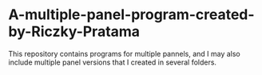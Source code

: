 # A-multiple-panel-program-created-by-Riczky-Pratama
This repository contains programs for multiple pannels, and I may also include multiple panel versions that I created in several folders.
